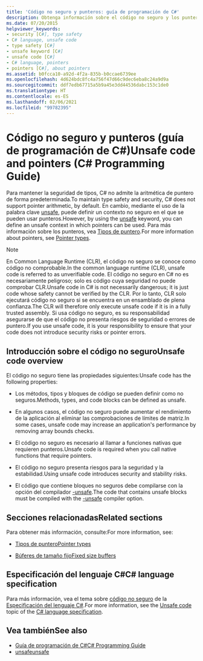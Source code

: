 ```yaml
---
title: 'Código no seguro y punteros: guía de programación de C#'
description: Obtenga información sobre el código no seguro y los punteros. Aunque C# no admite punteros, la palabra clave unsafe permite definir un contexto no seguro en el que pueden usarse punteros.
ms.date: 07/20/2015
helpviewer_keywords:
- security [C#], type safety
- C# language, unsafe code
- type safety [C#]
- unsafe keyword [C#]
- unsafe code [C#]
- C# language, pointers
- pointers [C#], about pointers
ms.assetid: b0fcca10-a92d-4f2a-835b-b0ccae6739ee
ms.openlocfilehash: 4d624bdc8fc4a756f47d66c9dec6eba8c24a9d9a
ms.sourcegitcommit: ddf7edb67715a5b9a45e3dd44536dabc153c1de0
ms.translationtype: HT
ms.contentlocale: es-ES
ms.lasthandoff: 02/06/2021
ms.locfileid: "99782395"
---
```

# <a name="unsafe-code-and-pointers-c-programming-guide"></a><span data-ttu-id="9d132-104">Código no seguro y punteros (guía de programación de C#)</span><span class="sxs-lookup"><span data-stu-id="9d132-104">Unsafe code and pointers (C# Programming Guide)</span></span>

<span data-ttu-id="9d132-105">Para mantener la seguridad de tipos, C# no admite la aritmética de puntero de forma predeterminada.</span><span class="sxs-lookup"><span data-stu-id="9d132-105">To maintain type safety and security, C# does not support pointer arithmetic, by default.</span></span> <span data-ttu-id="9d132-106">En cambio, mediante el uso de la palabra clave [unsafe](../../language-reference/keywords/unsafe.md), puede definir un contexto no seguro en el que se pueden usar punteros.</span><span class="sxs-lookup"><span data-stu-id="9d132-106">However, by using the [unsafe](../../language-reference/keywords/unsafe.md) keyword, you can define an unsafe context in which pointers can be used.</span></span> <span data-ttu-id="9d132-107">Para más información sobre los punteros, vea [Tipos de puntero](pointer-types.md).</span><span class="sxs-lookup"><span data-stu-id="9d132-107">For more information about pointers, see [Pointer types](pointer-types.md).</span></span>  
  
> [!NOTE]
> <span data-ttu-id="9d132-108">En Common Language Runtime (CLR), el código no seguro se conoce como código no comprobable.</span><span class="sxs-lookup"><span data-stu-id="9d132-108">In the common language runtime (CLR), unsafe code is referred to as unverifiable code.</span></span> <span data-ttu-id="9d132-109">El código no seguro en C# no es necesariamente peligroso; solo es código cuya seguridad no puede comprobar CLR.</span><span class="sxs-lookup"><span data-stu-id="9d132-109">Unsafe code in C# is not necessarily dangerous; it is just code whose safety cannot be verified by the CLR.</span></span> <span data-ttu-id="9d132-110">Por lo tanto, CLR solo ejecutará código no seguro si se encuentra en un ensamblado de plena confianza.</span><span class="sxs-lookup"><span data-stu-id="9d132-110">The CLR will therefore only execute unsafe code if it is in a fully trusted assembly.</span></span> <span data-ttu-id="9d132-111">Si usa código no seguro, es su responsabilidad asegurarse de que el código no presenta riesgos de seguridad o errores de puntero.</span><span class="sxs-lookup"><span data-stu-id="9d132-111">If you use unsafe code, it is your responsibility to ensure that your code does not introduce security risks or pointer errors.</span></span>  
  
## <a name="unsafe-code-overview"></a><span data-ttu-id="9d132-112">Introducción sobre el código no seguro</span><span class="sxs-lookup"><span data-stu-id="9d132-112">Unsafe code overview</span></span>

<span data-ttu-id="9d132-113">El código no seguro tiene las propiedades siguientes:</span><span class="sxs-lookup"><span data-stu-id="9d132-113">Unsafe code has the following properties:</span></span>

- <span data-ttu-id="9d132-114">Los métodos, tipos y bloques de código se pueden definir como no seguros.</span><span class="sxs-lookup"><span data-stu-id="9d132-114">Methods, types, and code blocks can be defined as unsafe.</span></span>

- <span data-ttu-id="9d132-115">En algunos casos, el código no seguro puede aumentar el rendimiento de la aplicación al eliminar las comprobaciones de límites de matriz.</span><span class="sxs-lookup"><span data-stu-id="9d132-115">In some cases, unsafe code may increase an application's performance by removing array bounds checks.</span></span>

- <span data-ttu-id="9d132-116">El código no seguro es necesario al llamar a funciones nativas que requieren punteros.</span><span class="sxs-lookup"><span data-stu-id="9d132-116">Unsafe code is required when you call native functions that require pointers.</span></span>

- <span data-ttu-id="9d132-117">El código no seguro presenta riesgos para la seguridad y la estabilidad.</span><span class="sxs-lookup"><span data-stu-id="9d132-117">Using unsafe code introduces security and stability risks.</span></span>

- <span data-ttu-id="9d132-118">El código que contiene bloques no seguros debe compilarse con la opción del compilador [-unsafe](../../language-reference/compiler-options/unsafe-compiler-option.md).</span><span class="sxs-lookup"><span data-stu-id="9d132-118">The code that contains unsafe blocks must be compiled with the [-unsafe](../../language-reference/compiler-options/unsafe-compiler-option.md) compiler option.</span></span>
  
## <a name="related-sections"></a><span data-ttu-id="9d132-119">Secciones relacionadas</span><span class="sxs-lookup"><span data-stu-id="9d132-119">Related sections</span></span>

<span data-ttu-id="9d132-120">Para obtener más información, consulte:</span><span class="sxs-lookup"><span data-stu-id="9d132-120">For more information, see:</span></span>

- [<span data-ttu-id="9d132-121">Tipos de puntero</span><span class="sxs-lookup"><span data-stu-id="9d132-121">Pointer types</span></span>](pointer-types.md)

- [<span data-ttu-id="9d132-122">Búferes de tamaño fijo</span><span class="sxs-lookup"><span data-stu-id="9d132-122">Fixed size buffers</span></span>](fixed-size-buffers.md)

## <a name="c-language-specification"></a><span data-ttu-id="9d132-123">Especificación del lenguaje C#</span><span class="sxs-lookup"><span data-stu-id="9d132-123">C# language specification</span></span>

<span data-ttu-id="9d132-124">Para más información, vea el tema sobre [código no seguro](~/_csharplang/spec/unsafe-code.md) de la [Especificación del lenguaje C#](~/_csharplang/spec/introduction.md).</span><span class="sxs-lookup"><span data-stu-id="9d132-124">For more information, see the [Unsafe code](~/_csharplang/spec/unsafe-code.md) topic of the [C# language specification](~/_csharplang/spec/introduction.md).</span></span>
  
## <a name="see-also"></a><span data-ttu-id="9d132-125">Vea también</span><span class="sxs-lookup"><span data-stu-id="9d132-125">See also</span></span>

- [<span data-ttu-id="9d132-126">Guía de programación de C#</span><span class="sxs-lookup"><span data-stu-id="9d132-126">C# Programming Guide</span></span>](../index.md)
- [<span data-ttu-id="9d132-127">unsafe</span><span class="sxs-lookup"><span data-stu-id="9d132-127">unsafe</span></span>](../../language-reference/keywords/unsafe.md)

